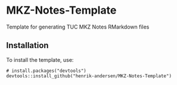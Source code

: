 # MKZ-Notes-Template
Template for generating TUC MKZ Notes RMarkdown files  

## Installation
To install the template, use: 

```
# install.packages("devtools")
devtools::install_github("henrik-andersen/MKZ-Notes-Template")
```